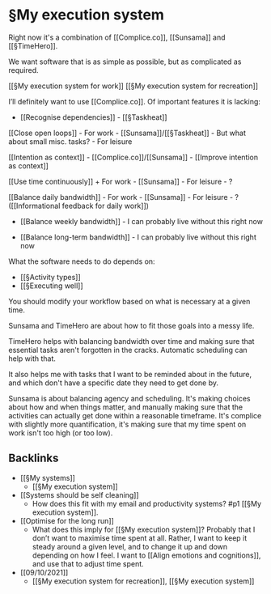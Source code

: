 # §My execution system
Right now it's a combination of [[Complice.co]], [[Sunsama]] and [[§TimeHero]].

We want software that is as simple as possible, but as complicated as required.

[[§My execution system for work]]
[[§My execution system for recreation]]

I’ll definitely want to use [[Complice.co]]. Of important features it is lacking:
+ [[Recognise dependencies]] - [[§Taskheat]]

[[Close open loops]] 
	- For work - [[Sunsama]]/[[§Taskheat]] 
		- But what about small misc. tasks?
	- For leisure

[[Intention as context]] - [[Complice.co]]/[[Sunsama]]
	- [[Improve intention as context]]

[[Use time continuously]]
	+ For work - [[Sunsama]]
	- For leisure - ?

[[Balance daily bandwidth]]
	- For work - [[Sunsama]]
	- For leisure - ?
	([[Informational feedback for daily work]])

+ [[Balance weekly bandwidth]] - I can probably live without this right now
- [[Balance long-term bandwidth]] - I can probably live without this right now

What the software needs to do depends on:
* [[§Activity types]]
* [[§Executing well]]

You should modify your workflow based on what is necessary at a given time. 



Sunsama and TimeHero are about how to fit those goals into a messy life. 

TimeHero helps with balancing bandwidth over time and making sure that essential tasks aren't forgotten in the cracks. Automatic scheduling can help with that.

It also helps me with tasks that I want to be reminded about in the future, and which don't have a specific date they need to get done by.

Sunsama is about balancing agency and scheduling. It's making choices about how and when things matter, and manually making sure that the activities can actually get done within a reasonable timeframe. It's complice with slightly more quantification, it's making sure that my time spent on work isn't too high (or too low).

<!-- #p1 -->

## Backlinks
* [[§My systems]]
	* [[§My execution system]]
* [[Systems should be self cleaning]]
	* How does this fit with my email and productivity systems? #p1  [[§My execution system]].
* [[Optimise for the long run]]
	* What does this imply for [[§My execution system]]? Probably that I don’t want to maximise time spent at all. Rather, I want to keep it steady around a given level, and to change it up and down depending on how I feel. I want to [[Align emotions and cognitions]], and use that to adjust time spent.
* [[09/10/2021]]
	* [[§My execution system for recreation]], [[§My execution system]]

<!-- {BearID:CD758DC7-279E-4CEB-AC9D-5737671F1E9E-7830-0000172CE991F468} -->
